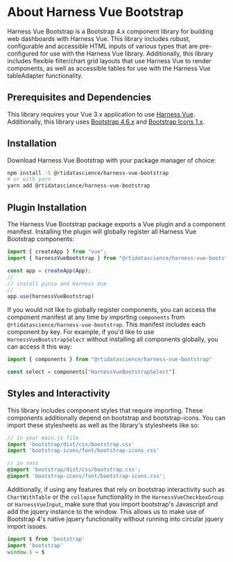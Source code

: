 # About Harness Vue Bootstrap

Harness Vue Bootstrap is a Bootstrap 4.x component library for building web dashboards with Harness Vue. This library includes robust, configurable and accessible HTML inputs of various types that are pre-configured for use with the Harness Vue library. Additionally, this library includes flexible filter/chart grid layouts that use Harness Vue to render components, as well as accessible tables for use with the Harness Vue tableAdapter functionality.

## Prerequisites and Dependencies
This library requires your Vue 3.x application to use [Harness Vue](https://next.harnessjs.org). Additionally, this library uses [Bootstrap 4.6.x](https://getbootstrap.com/docs/4.6/getting-started/introduction/) and [Bootstrap Icons 1.x](https://icons.getbootstrap.com/).

## Installation

Download Harness Vue Bootstrap with your package manager of choice:

```sh
npm install -S @rtidatascience/harness-vue-bootstrap
# or with yarn
yarn add @rtidatascience/harness-vue-bootstrap
```

## Plugin Installation
The Harness Vue Bootstrap package exports a Vue plugin and a component manifest. Installing the plugin will globally register all Harness Vue Bootstrap components:

```js
import { createApp } from "vue";
import { harnessVueBootstrap } from "@rtidatascience/harness-vue-bootstrap"

const app = createApp(App);
//
// install pinia and Harness Vue
//
app.use(harnessVueBootstrap)
```

If you would not like to globally register components, you can access the component manifest at any time by importing `components` from `@rtidatascience/harness-vue-bootstrap`. This manifest includes each component by key. For example, if you'd like to use `HarnessVueBootstrapSelect` without installing all components globally, you can access it this way: 

```js
import { components } from "@rtidatascience/harness-vue-bootstrap"

const select = components["HarnessVueBootstrapSelect"]
```

## Styles and Interactivity
This library includes component styles that require importing. These components additionally depend on bootstrap and bootstrap-icons. You can import these stylesheets as well as the library's stylesheets like so:

```js
// in your main.js file
import 'bootstrap/dist/css/bootstrap.css'
import 'bootstrap-icons/font/bootstrap-icons.css'
```

```scss
// in sass
@import 'bootstrap/dist/css/bootstrap.css';
@import 'bootstrap-icons/font/bootstrap-icons.css';
```

Additionally, if using any features that rely on bootstrap interactivity such as `ChartWithTable` or the `collapse` functionality in the `HarnessVueCheckboxGroup` or `HarnessVueInput`, make sure that you import bootstrap's Javascript and add the jquery instance to the window. This allows us to make use of Bootstrap 4's native jquery functionality without running into circular jquery import issues.

```js
import $ from 'bootstrap'
import 'bootstrap'
window.$ = $
```
